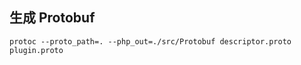 ## 生成 Protobuf

```shell
protoc --proto_path=. --php_out=./src/Protobuf descriptor.proto plugin.proto
```

